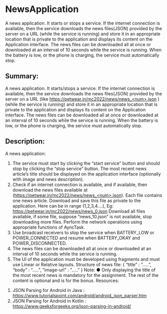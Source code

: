 # NewsApplication
A news application. It starts or stops a service. If the internet connection is available, then the service downloads the news files(JSON) provided by the server on a URL (while the service is running) and store it in an appropriate location that is private to the application and displays its content on the Application interface. The news files can be downloaded all at once or downloaded at an interval of 10 seconds while the service is running. When the battery is low, or the phone is charging, the service must automatically stop.

## Summary:
A news application. It starts/stops a service. If the internet connection is available, then the
service downloads the news files(JSON) provided by the server on a URL (like
https://petwear.in/mc2022/news/news_<num>.json ) (while the service is running) and store it in
an appropriate location that is private to the application and displays its content on the
Application interface.
The news files can be downloaded all at once or downloaded at an interval of 10 seconds while
the service is running.
When the battery is low, or the phone is charging, the service must automatically stop.
## Description:
A news application:
1) The service must start by clicking the “start service” button and should stop by clicking
the “stop service” button. The most recent news article’s title should be displayed on the
application interface (optionally with image and news description).
2) Check if an internet connection is available, and if available, then download the news
files available at (https://petwear.in/mc2022/news/news_<num>.json). Each file contains
one news article. Download and save this file as private to the application.
Here <num> can be in range (1,2,3,4….), Eg:
https://petwear.in/mc2022/news/news_0.json
Download all files available, if some file, suppose “news_10.json” is not available, stop
downloading more files. Perform the network operations using appropriate functions of
AyncTask.
3) Use broadcast receivers to stop the service when BATTERY_LOW or
POWER_CONNECTED and resume when BATTERY_OKAY and POWER_DISCONNECTED.
4) The news files can be downloaded all at once or downloaded at an interval of 10
seconds while the service is running.
5) The UI of the application must be developed using fragments and must use Linear or
Relative layouts.
Structure of news file:
{
“title” : “.....”,
“body” : “.....”,
“image-url” : “.....”
}
Note:
● Only displaying the title of the most recent news is mandatory for the assignment.
The rest of the content is optional and is for the bonus.
Resources:
1. JSON Parsing for Android in Java :
https://www.tutorialspoint.com/android/android_json_parser.htm
2. JSON Parsing for Android in Kotlin :
https://www.geeksforgeeks.org/json-parsing-in-android/
